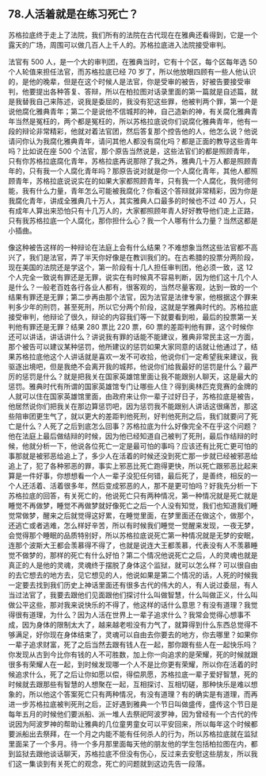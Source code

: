 ## 78.人活着就是在练习死亡？
苏格拉底终于走上了法院，我们所有的法院在古代现在在雅典还看得到，它是一个露天的广场，周围可以做几百人上千人的。苏格拉底进入法院接受审判。


法官有 500 人，是一个大的审判团，在雅典当时，它有十个区，每个区每年选 50 个人轮值来担任法官，而苏格拉底已经 70 岁了，所以他放眼四顾有一些人他认识的，是他的晚辈，但是在这个时候人是法官，你是受审的被告，好被告要接受审判，他要提出各种答复、答辩，所以在柏拉图对话录里面的第一篇就是自述篇，就是我替我自己来陈述，说我是委屈的，我没有犯这些罪，他被判两个罪，第一个是说他腐化雅典青年；第二个是说他不信城邦的神，自己造新的神，有关腐化雅典青年当然是冤枉的，两个都是冤枉的，所以苏格拉底说你们说腐化雅典青年，他有一段的辩论非常精彩，他就对着法官团，然后答复那个控告他的人，他怎么说？他说请问你认为我腐化雅典青年，请问其他人都没有腐化吗？都是正面的教导这些青年吗？比如说在座 500 个法官，那个原告当然说是，这些法官们的都是照顾青年，只有你苏格拉底腐化青年，苏格拉底再说那除了我之外，雅典几十万人都是照顾青年的，只有我一个人腐化青年吗？那原告说对就是你一个人腐化青年，其他人都照顾青年，苏格拉底说说实在的如果大家都照顾青年，只有我一个人腐化，我何德何能，我有什么力量，青年怎么可能被我腐化？你看这个答辩就非常精彩，因为你是我腐化青年，讲成全雅典几十万人，其实雅典人口最多的时候也不过 40 万人，只有成年人算出来恐怕只有十几万人的，大家都照顾年青人好好教导他们走上正路，只有我苏格拉底一个人腐化，那你担什么心？我一个人哪有什么力量？当然这都是小插曲。


像这种被告这样的一种辩论在法庭上会有什么结果？不难想象当然这些法官都不高兴了，我们是法官，弄了半天你好像是在教训我们的。在古希腊的投票分两阶段，现在美国的法院还是学这个，第一阶段有十几人担任审判团，他必须一致，这 12 个人完全一致说有罪还是无罪，说实在有时候真不容易判断，因为他们这十几个人是什么？一般老百姓各行各业人都有，很客观的，当然尽量客观，达到一致的一个结果有罪还是无罪；第二步再由那个法官，因为法官是法律专家，他根据这个罪来判多少年的刑罚，甚至死刑，所以它分两个阶段，这就是学雅典时代的。苏格拉底接受审判，他辩论了很久，辩论的内容我们等一下就要看到啦，最后的投票第一关判他有罪还是无罪？结果 280 票比 220 票，60 票的差距判他有罪，这个时候你还可以讲话，讲话讲什么？讲说我有罪的话能不能建议，雅典非常民主这一方面，那个被告可以建议某种惩罚，他所建议的惩罚如果大家同意的话就让他通过了，结果苏格拉底他这个人讲话就是喜欢一发不可收拾，他说你们一定希望我来建议，我驱逐出境吧，但是我绝不会离开我的城邦，他说你们给我最好的惩罚是什么？最严厉的惩罚是什么？就是把我关在国家英雄馆里面让我不能跟别人聊天，这是最大的惩罚。雅典时代有所谓的国家英雄馆专门让哪些人住？得到奥林匹克竞赛的金牌的人就可以住在国家英雄馆里面，由政府来让你一辈子过好日子，苏格拉底是被告，他居然说你们把我关在那边算惩罚吧，因为惩罚我不能跟别人讲话这很痛苦，那这些陪审团更生气了，就以更大的差距判他死刑，好判他死刑之后，我们就要问了死亡是什么？人死了之后到底怎么回事？苏格拉底为什么好像完全不在乎这个问题？他在法庭上最后做结辩的时候，因为他已经知道自己被判了死刑，最后作结辩的时候，他就分析一下，他说各位死亡一定是最可怕的事吗？应该还有比死亡更可怕的事那就是被邪恶给追上了，多少人在活着的时候还没到死亡那一步就已经被邪恶给追上了，犯了各种邪恶的罪，事实上邪恶比死亡跑得更快，所以死亡跟邪恶比起来算是一件好事，你想想看一个人一辈子没犯任何错，最后死了，是善终，相反的一个人还活着、活着很多年，然后变成邪恶的人，那不是更可怕吗？好我先分析一下苏格拉底的回答，有关死亡的，他说死亡只有两种情况，第一种情况就是死亡就是睡觉不再做梦，睡觉不再做梦就好像死亡之后一个人没有知觉，我们也知道我们睡觉常做梦，醒来之后就觉得这好累，在睡觉里面，在梦里面还在做这个，做那个，还逃亡或者逃难，怎么样好辛苦，所以有时候我们睡觉一觉醒来发现，一夜无梦，会觉得那个睡眠的品质特别好，所以苏格拉底说死亡第一种情况就是无梦的安眠，连那个波斯大王都会羡慕得不得了，也就是说连大王都羡慕，代表没有人不羡慕睡觉不做梦的，那样的死亡有什么好怕？第二个情况他说死亡之后，人的灵魂也就是真正的人是他的灵魂，灵魂终于摆脱了身体这个监狱，就可以怎么样？可以很自由的去它想去的地方去，见它想见的人，他说如果是第二个情况的话，人死的时候我一定要去找到我们历史上神话里面还有很多古代的伟大的人，有人说过委屈，有人当过法官了，我要去跟他们见面跟他们探讨什么叫做智慧，什么叫做正义，什么叫做公平这些，那对我来说快乐的不得了，他这样的话什么意思？有没有道理？我觉得很有道理，为什么？因为人活在世界上一辈子追求什么？我常会觉得心想事不成，因为身体的限制太大了，越来越老啦没有力气了，就算得到什么东西总觉得不够满足，好你现在身体结束了，灵魂可以自由去你要去的地方，你去哪里？如果你一辈子追求财富，死了之后当然去跟有钱人在一起，那你跟有些人在一起快乐吗？你发现从古到今比你有钱的人不可胜数，加上你一向追求的是荣耀，死的时候就跟很多有荣耀人在一起，到时候发现哪一个人不是比你更有荣耀，所以你在活着的时候追求什么，死了之后让你如愿以偿，得偿夙愿，苏格拉底一辈子爱好智慧，死的时候就去跟那些有智慧的人想聚在一起，互相探讨、互相切磋，那种快乐是难以想象的，所以他这个答案死亡只有两种情况，有没有道理？有的确实是有道理，而再进一步苏格拉底被判死刑之后，正好遇到雅典一个节日叫做盛传，盛传这个节日是每年五月的时候他们要派船、派一堆人去祭祀阿波罗神，因为曾经有一个古代的传说因为阿波罗神的帮助让雅典的几位童男童女可以平安回来，所以每年这个时候都要派船出去祭拜，在一个月之内能不能有任何杀人的行为，所以苏格拉底就在监狱里面呆了一个多月。待一个多月那里面每天他的朋友他的学生包括柏拉图在内，都到监狱去跟他谈话聊天，苏格拉底不但没有伤心，反过来去安慰这些朋友，所以我们这一集谈到有关死亡的观念，死亡的问题就到这边先告一段落。

